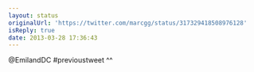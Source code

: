 ```yaml
---
layout: status
originalUrl: 'https://twitter.com/marcgg/status/317329418508976128'
isReply: true
date: 2013-03-28 17:36:43
---
```


@EmilandDC #previoustweet ^^
